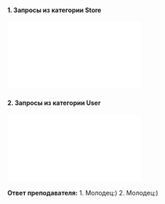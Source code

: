 #### 1. Запросы из категории Store
![Запросы по Store](Запросы_store.pdf "Запросы по Store")

#### 2. Запросы из категории User
![Запросы по User](Запросы_user.pdf "Запросы по User")


**Ответ преподавателя:** 1. Молодец:) 2. Молодец:)